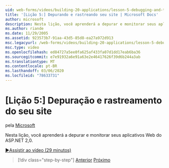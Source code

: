 ```yaml
---
uid: web-forms/videos/building-20-applications/lesson-5-debugging-and-tracing-your-website
title: '[Lição 5:] Depurando e rastreando seu site | Microsoft Docs'
author: microsoft
description: Nesta lição, você aprenderá a depurar e monitorar seus aplicativos Web do ASP.NET 2,0.
ms.author: riande
ms.date: 11/29/2005
ms.assetid: 923573b7-91aa-43d5-85d8-ea27a972d913
msc.legacyurl: /web-forms/videos/building-20-applications/lesson-5-debugging-and-tracing-your-website
msc.type: video
ms.openlocfilehash: ed84727a5ee0fa625af433fa07d1dd17eab6ba36
ms.sourcegitcommit: e7e91932a6e91a63e2e46417626f39d6b244a3ab
ms.translationtype: MT
ms.contentlocale: pt-BR
ms.lasthandoff: 03/06/2020
ms.locfileid: "78633731"
---
```

# <a name="lesson-5-debugging-and-tracing-your-website"></a>[Lição 5:] Depuração e rastreamento do seu site

pela [Microsoft](https://github.com/microsoft)

Nesta lição, você aprenderá a depurar e monitorar seus aplicativos Web do ASP.NET 2,0.

[&#9654;Assistir ao vídeo (29 minutos)](https://channel9.msdn.com/Blogs/ASP-NET-Site-Videos/lesson-5-debugging-and-tracing-your-website)

> [!div class="step-by-step"]
> [Anterior](lesson-4-understanding-web-application-state.md)
> [Próximo](lesson-6-working-with-stylesheets-and-master-pages.md)
